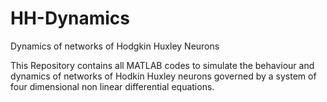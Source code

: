 HH-Dynamics
===========

Dynamics of networks of Hodgkin Huxley Neurons


This Repository contains all MATLAB codes to simulate the behaviour and dynamics of networks of Hodkin Huxley neurons governed by a system of four dimensional non linear differential equations. 
